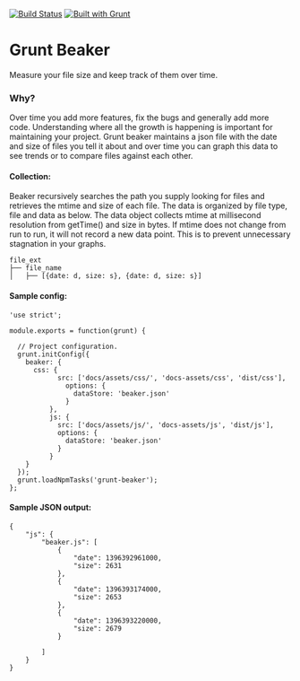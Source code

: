 [![Build Status](https://travis-ci.org/kmulvey/grunt-beaker.svg?branch=master)](https://travis-ci.org/kmulvey/grunt-beaker)
[![Built with Grunt](https://cdn.gruntjs.com/builtwith.png)](http://gruntjs.com/)

Grunt Beaker
==========

Measure your file size and keep track of them over time.


### Why?

Over time you add more features, fix the bugs and generally add more code.  Understanding where all the growth is happening is important for maintaining your project. Grunt beaker maintains a json file with the date and size of files you tell it about and over time you can graph this data to see trends or to compare files against each other. 

#### Collection:
Beaker recursively searches the path you supply looking for files and retrieves the mtime and size of each file.  The data is organized by file type, file and data as below. The data object collects mtime at millisecond resolution from getTime() and size in bytes. If mtime does not change from run to run, it will not record a new data point. This is to prevent unnecessary stagnation in your graphs.

```
file_ext
├── file_name
│   ├── [{date: d, size: s}, {date: d, size: s}] 
```



#### Sample config:

```
'use strict';

module.exports = function(grunt) {

  // Project configuration.
  grunt.initConfig({
    beaker: {
      css: {
		    src: ['docs/assets/css/', 'docs-assets/css', 'dist/css'],
		      options: {
		        dataStore: 'beaker.json'
		      }   
		  },
		  js: {
		    src: ['docs/assets/js/', 'docs-assets/js', 'dist/js'],
		    options: {
		      dataStore: 'beaker.json'
		    }
		  }
    }
  });
  grunt.loadNpmTasks('grunt-beaker');
};

```



#### Sample JSON output:

```
{
    "js": {
        "beaker.js": [
            {
                "date": 1396392961000,
                "size": 2631
            },
            {
                "date": 1396393174000,
                "size": 2653
            },
            {
                "date": 1396393220000,
                "size": 2679
            }
            
        ]
    }
}
```
